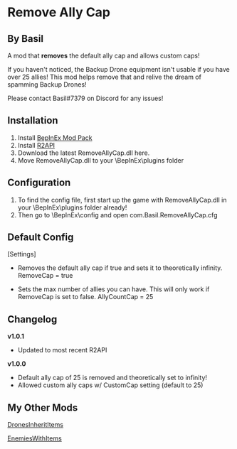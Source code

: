 # Remove Ally Cap
## By Basil

A mod that **removes** the default ally cap and allows custom caps!

If you haven't noticed, the Backup Drone equipment isn't usable if you have over 25 allies! This mod helps remove that and relive the dream of spamming Backup Drones!

Please contact Basil#7379 on Discord for any issues!

## Installation
1. Install [BepInEx Mod Pack](https://thunderstore.io/package/bbepis/BepInExPack/)
2. Install [R2API](https://thunderstore.io/package/tristanmcpherson/R2API/)
3. Download the latest RemoveAllyCap.dll here.
4. Move RemoveAllyCap.dll to your \BepInEx\plugins folder

## Configuration

1. To find the config file, first start up the game with RemoveAllyCap.dll in your \BepInEx\plugins folder already!
2. Then go to \BepInEx\config and open com.Basil.RemoveAllyCap.cfg

## Default Config

[Settings]

* Removes the default ally cap if true and sets it to theoretically infinity.
RemoveCap = true

* Sets the max number of allies you can have. This will only work if RemoveCap is set to false.
AllyCountCap = 25

## Changelog

**v1.0.1**

- Updated to most recent R2API

**v1.0.0**

- Default ally cap of 25 is removed and theoretically set to infinity!
- Allowed custom ally caps w/ CustomCap setting (default to	25)

## My Other Mods

[DronesInheritItems](https://thunderstore.io/package/BasilPanda/DronesInheritItems/)

[EnemiesWithItems](https://thunderstore.io/package/BasilPanda/EnemiesWithItems/)